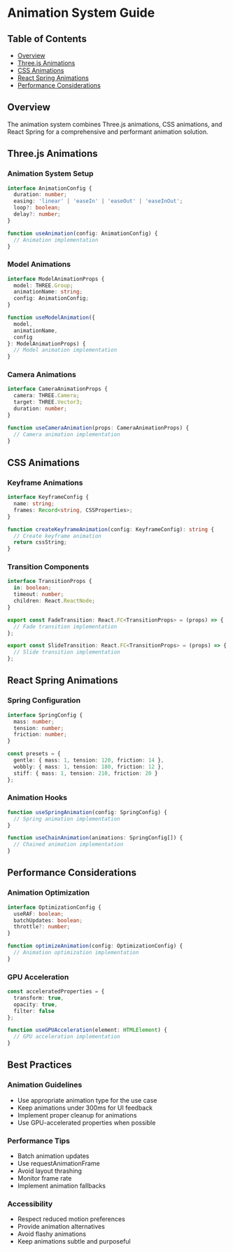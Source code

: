 # Animation System Guide

## Table of Contents
- [Overview](#overview)
- [Three.js Animations](#threejs-animations)
- [CSS Animations](#css-animations)
- [React Spring Animations](#react-spring-animations)
- [Performance Considerations](#performance-considerations)

## Overview
The animation system combines Three.js animations, CSS animations, and React Spring for a comprehensive and performant animation solution.

## Three.js Animations

### Animation System Setup
```typescript
interface AnimationConfig {
  duration: number;
  easing: 'linear' | 'easeIn' | 'easeOut' | 'easeInOut';
  loop?: boolean;
  delay?: number;
}

function useAnimation(config: AnimationConfig) {
  // Animation implementation
}
```

### Model Animations
```typescript
interface ModelAnimationProps {
  model: THREE.Group;
  animationName: string;
  config: AnimationConfig;
}

function useModelAnimation({
  model,
  animationName,
  config
}: ModelAnimationProps) {
  // Model animation implementation
}
```

### Camera Animations
```typescript
interface CameraAnimationProps {
  camera: THREE.Camera;
  target: THREE.Vector3;
  duration: number;
}

function useCameraAnimation(props: CameraAnimationProps) {
  // Camera animation implementation
}
```

## CSS Animations

### Keyframe Animations
```typescript
interface KeyframeConfig {
  name: string;
  frames: Record<string, CSSProperties>;
}

function createKeyframeAnimation(config: KeyframeConfig): string {
  // Create keyframe animation
  return cssString;
}
```

### Transition Components
```typescript
interface TransitionProps {
  in: boolean;
  timeout: number;
  children: React.ReactNode;
}

export const FadeTransition: React.FC<TransitionProps> = (props) => {
  // Fade transition implementation
};

export const SlideTransition: React.FC<TransitionProps> = (props) => {
  // Slide transition implementation
};
```

## React Spring Animations

### Spring Configuration
```typescript
interface SpringConfig {
  mass: number;
  tension: number;
  friction: number;
}

const presets = {
  gentle: { mass: 1, tension: 120, friction: 14 },
  wobbly: { mass: 1, tension: 180, friction: 12 },
  stiff: { mass: 1, tension: 210, friction: 20 }
};
```

### Animation Hooks
```typescript
function useSpringAnimation(config: SpringConfig) {
  // Spring animation implementation
}

function useChainAnimation(animations: SpringConfig[]) {
  // Chained animation implementation
}
```

## Performance Considerations

### Animation Optimization
```typescript
interface OptimizationConfig {
  useRAF: boolean;
  batchUpdates: boolean;
  throttle?: number;
}

function optimizeAnimation(config: OptimizationConfig) {
  // Animation optimization implementation
}
```

### GPU Acceleration
```typescript
const acceleratedProperties = {
  transform: true,
  opacity: true,
  filter: false
};

function useGPUAcceleration(element: HTMLElement) {
  // GPU acceleration implementation
}
```

## Best Practices

### Animation Guidelines
- Use appropriate animation type for the use case
- Keep animations under 300ms for UI feedback
- Implement proper cleanup for animations
- Use GPU-accelerated properties when possible

### Performance Tips
- Batch animation updates
- Use requestAnimationFrame
- Avoid layout thrashing
- Monitor frame rate
- Implement animation fallbacks

### Accessibility
- Respect reduced motion preferences
- Provide animation alternatives
- Avoid flashy animations
- Keep animations subtle and purposeful

